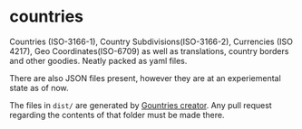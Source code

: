 # countries
Countries (ISO-3166-1), Country Subdivisions(ISO-3166-2), Currencies (ISO 4217), Geo Coordinates(ISO-6709) as well as translations, country borders and other goodies. Neatly packed as yaml files.

There are also JSON files present, however they are at an experiemental state as of now.

The files in `dist/` are generated by [Gountries creator]([https://github.com/pariz/gountries-creator). Any pull request regarding the contents of that folder must be made there.
